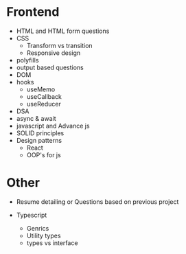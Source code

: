 # Frontend

- HTML and HTML form questions
- CSS
  - Transform vs transition
  - Responsive design
- polyfills
- output based questions
- DOM
- hooks
  - useMemo
  - useCallback
  - useReducer
- DSA
- async & await
- javascript and Advance js
- SOLID principles
- Design patterns
  - React
  - OOP's for js

# Other

- Resume detailing or Questions based on previous project

- Typescript

  - Genrics
  - Utility types
  - types vs interface
